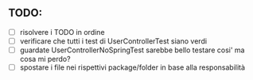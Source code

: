 ## TODO:
- [ ] risolvere i TODO in ordine
- [ ] verificare che tutti i test di UserControllerTest siano verdi
- [ ] guardate UserControllerNoSpringTest sarebbe bello testare cosi' ma cosa mi perdo?
- [ ] spostare i file nei rispettivi package/folder in base alla responsabilità
